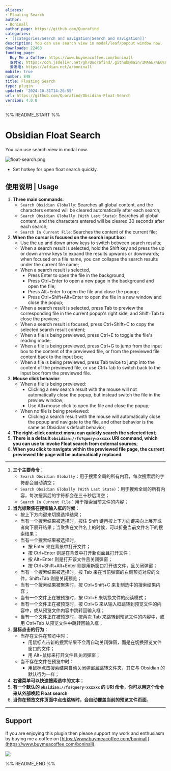 ```yaml
---
aliases:
- Floating Search
author:
- Boninall
author_page: https://github.com/Quorafind
categories:
- '[[categories/Search and navigation|Search and navigation]]'
description: You can use search view in modal/leaf/popout window now.
downloads: 22463
funding_page:
  Buy Me a Coffee: https://www.buymeacoffee.com/boninall
  支付宝: https://cdn.jsdelivr.net/gh/Quorafind/.github@main/IMAGE/%E6%94%AF%E4%BB%98%E5%AE%9D%E4%BB%98%E6%AC%BE%E7%A0%81.jpg
  爱发电: https://afdian.net/a/boninall
mobile: true
number: 848
title: Floating Search
type: plugin
updated: '2024-10-31T14:26:55'
url: https://github.com/Quorafind/Obsidian-Float-Search
version: 4.0.0
---
```


%% README_START %%

# Obsidian Float Search

You can use search view in modal now.

![float-search.png](https://raw.githubusercontent.com/Quorafind/Obsidian-Float-Search/HEAD/media/img.png)

- Set hotkey for open float search quickly.


## 使用说明 | Usage

1. **Three main commands**:
    - `Search Obsidian Globally`: Searches all global content, and the characters entered will be cleared automatically after each search;
    - `Search Obsidian Globally (With Last State)`: Searches all global content, and the characters entered will be cleared 30 seconds after each search;
    - `Search In Current File`: Searches the content of the current file;
2. **When the cursor is focused on the search input box**:
    - Use the up and down arrow keys to switch between search results;
    - When a search result is selected, hold the Shift key and press the up or down arrow keys to expand the results upwards or downwards; when focused on a file name, you can collapse the search results under the current file name;
    - When a search result is selected,
        - Press Enter to open the file in the background;
        - Press Ctrl+Enter to open a new page in the background and open the file;
        - Press Alt+Enter to open the file and close the popup;
        - Press Ctrl+Shift+Alt+Enter to open the file in a new window and close the popup;
    - When a search result is selected, press Tab to preview the corresponding file in the current popup's right side, and Shift+Tab to close the preview;
    - When a search result is focused, press Ctrl+Shift+C to copy the selected search result content;
    - When a file is being previewed, press Ctrl+E to toggle the file's reading mode;
    - When a file is being previewed, press Ctrl+G to jump from the input box to the content of the previewed file, or from the previewed file content back to the input box;
    - When a file is being previewed, press Tab twice to jump into the content of the previewed file, or use Ctrl+Tab to switch back to the input box from the previewed file.
3. **Mouse click behavior**:
    - When a file is being previewed:
        - Clicking a new search result with the mouse will not automatically close the popup, but instead switch the file in the preview window;
        - Use Alt+mouse click to open the file and close the popup;
    - When no file is being previewed:
        - Clicking a search result with the mouse will automatically close the popup and navigate to the file, and other behavior is the same as Obsidian's default behavior;
4. **The right-click context menu can quickly search the selected text**;
5. **There is a default `obsidian://fs?query=xxxxxx` URI command, which you can use to invoke Float search from external sources**;
6. **When you click to navigate within the previewed file page, the current previewed file page will be automatically replaced**.

---

1. **三个主要命令**：
    - `Search Obsidian Globally`：用于搜索全局的所有内容，每次搜索后的字符都会自动清空；
    - `Search Obsidian Globally (With Last State)`：用于搜索全局的所有内容，每次搜索后的字符都会在三十秒后清空；
    - `Search In Current File`：用于搜索当前文件的内容；
2. **当光标聚焦在搜索输入框的时候**：
    - 按上下方向键来切换选择结果；
    - 当有一个搜索结果被选择时，按住 Shift 键再按上下方向键来向上展开或者向下展开结果；当聚焦在文件名上的时候，可以折叠当前文件名下的搜索结果；
    - 当有一个搜索结果被选择时，
        - 按 Enter 来在背景中打开文件；
        - 按 Ctrl+Enter 则是在背景中打开新页面且打开文件；
        - 按 Alt+Enter 则是打开该文件且关闭弹窗；
        - 按 Ctrl+Shift+Alt+Enter 则是用新窗口打开该文件，且关闭弹窗；
    - 当有一个搜索结果被选择时，按 Tab 来在当前弹窗的右侧预览对应的文件，Shift+Tab 则是关闭预览；
    - 当有一个搜索结果被聚焦时，按 Ctrl+Shift+C 来复制选中的搜索结果内容；
    - 当有一个文件正在被预览时，按 Ctrl+E 来切换文件的阅读模式；
    - 当有一个文件正在被预览时，按 Ctrl+G 来从输入框跳转到预览文件的内容中，或从预览文件内容中跳转回输入框；
    - 当有一个文件正在被预览时，按两次 Tab 来跳转到预览文件的内容中，或用 Ctrl+Tab 从预览文件中跳转回输入框；
3. **鼠标点击的行为**：
    - 当存在文件在预览中时：
        - 用鼠标点击新的搜索结果不会再自动关闭弹窗，而是在切换预览文件窗口的文件；
        - 用 Alt+鼠标来打开文件且关闭弹窗；
    - 当不存在文件在预览中时：
        - 用鼠标点击搜索结果自动关闭弹窗且跳转文件夹，其它与 Obsidian 的默认行为一样；
4. **右键菜单可以快速搜索选中的文本**；
5. **有一个默认的 `obsidian://fs?query=xxxxxx` 的 URI 命令，你可以用这个命令来从外部唤起 Float search**
6. **当你在预览文件页面中点击跳转时，会自动覆盖当前的预览文件页面**。

---

## Support

If you are enjoying this plugin then please support my work and enthusiasm by buying me a coffee
on [https://www.buymeacoffee.com/boninall](https://www.buymeacoffee.com/boninall).

<a href="https://www.buymeacoffee.com/boninall"><img src="https://img.buymeacoffee.com/button-api/?text=Buy me a coffee&emoji=&slug=boninall&button_colour=6495ED&font_colour=ffffff&font_family=Lato&outline_colour=000000&coffee_colour=FFDD00"></a>



%% README_END %%